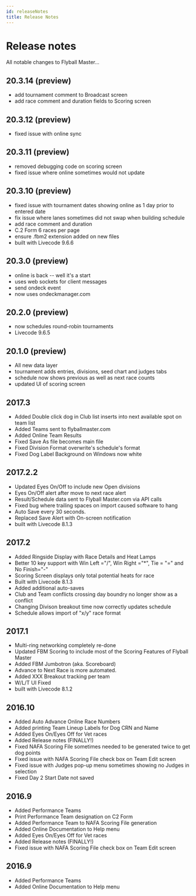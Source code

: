 ```yaml
---
id: releaseNotes
title: Release Notes
---
```


# Release notes

All notable changes to Flyball Master...

## 20.3.14 (preview)

* add tournament comment to Broadcast screen
* add race comment and duration fields to Scoring screen

## 20.3.12 (preview)

* fixed issue with online sync

## 20.3.11 (preview)

* removed debugging code on scoring screen
* fixed issue where online sometimes would not update
  
## 20.3.10 (preview)

* fixed issue with tournament dates showing online as 1 day prior to entered date
* fix issue where lanes sometimes did not swap when building schedule
* add race comment and duration
* C.2 Form 6 races per page
* ensure .fbm2 extension added on new files
* built with Livecode 9.6.6

## 20.3.0 (preview)

* online is back -- well it's a start
* uses web sockets for client messages
* send ondeck event
* now uses ondeckmanager.com
## 20.2.0 (preview)

* now schedules round-robin tournaments
* Livecode 9.6.5
## 20.1.0 (preview)

* All new data layer
* tournament adds entries, divisions, seed chart and judges tabs
* schedule now shows previous as well as next race counts
* updated UI of scoring screen

## 2017.3

* Added Double click dog in Club list inserts into next available spot on team list
* Added Teams sent to flyballmaster.com
* Added Online Team Results
* Fixed Save As file becomes main file
* Fixed Division Format overwrite's schedule's format
* Fixed Dog Label Background on Windows now white

## 2017.2.2

* Updated Eyes On/Off to include new Open divisions
* Eyes On/Off alert after move to next race alert
* Result/Schedule data sent to Flyball Master.com via API calls
* Fixed bug where trailing spaces on import caused software to hang
* Auto Save every 30 seconds.
* Replaced Save Alert with On-screen notification
* built with Livecode 8.1.3

## 2017.2

* Added Ringside Display with Race Details and Heat Lamps
* Better 10 key support with Win Left ="/", Win Right ="\*", Tie = "=" and No Finish="-"
* Scoring Screen displays only total potential heats for race
* Built with Livecode 8.1.3 
* Added additional auto-saves
* Club and Team conflicts crossing day boundry no longer show as a conflict
* Changing Divison breakout time now correctly updates schedule
* Schedule allows import of "x/y" race format

## 2017.1

* Multi-ring networking completely re-done
* Updated FBM Scoring to include most of the Scoring Features of Flyball Master
* Added FBM Jumbotron \(aka. Scoreboard\)
* Advance to Next Race is more automated.
* Added XXX Breakout tracking per team
* W/L/T UI Fixed
* built with Livecode 8.1.2

## 2016.10

* Added Auto Advance Online Race Numbers
* Added printing Team Lineup Labels for Dog CRN and Name
* Added Eyes On/Eyes Off for Vet races
* Added Release notes \(FINALLY!\)
* Fixed NAFA Scoring File sometimes needed to be generated twice to get dog points
* Fixed issue with NAFA Scoring File check box on Team Edit screen
* Fixed issue with Judges pop-up menu sometimes showing no Judges in selection
* Fixed Day 2 Start Date not saved

## 2016.9

* Added Performance Teams
* Print Performance Team designation on C2 Form
* Added Performance Team to NAFA Scoring File generation
* Added Online Documentation to Help menu
* Added Eyes On/Eyes Off for Vet races
* Added Release notes \(FINALLY!\)
* Fixed issue with NAFA Scoring File check box on Team Edit screen

## 2016.9

* Added Performance Teams
* Added Online Documentation to Help menu



